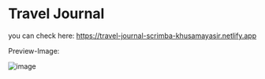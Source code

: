 # Travel Journal

you can check here: https://travel-journal-scrimba-khusamayasir.netlify.app

Preview-Image:

![image](https://user-images.githubusercontent.com/66178232/165929161-0831db5e-9b2f-41f6-81d6-c593ee3c2f49.png)

